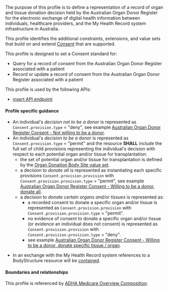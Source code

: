 The purpose of this profile is to define a representation of a record of organ and tissue donation decision held by the Australian Organ Donor Register for the electronic exchange of digital health information between individuals, healthcare providers, and the My Health Record system infrastructure in Australia.

This profile identifies the additional constraints, extensions, and value sets that build on and extend [Consent](http://hl7.org/fhir/R4/consent.html) that are supported. 

This profile is designed to set a Consent standard for:
* Query for a record of consent from the Australian Organ Donor Register associated with a patient
* Record or update a record of consent from the Australian Organ Donor Register associated with a patient

This profile is used by the following APIs:
* [insert API endpoint](StructureDefinition-TBD-1.html)


#### Profile specific guidance
* An individual's *decision not to be a donor* is represented as `Consent.provision.type` = "deny", see example [Australian Organ Donor Register Consent - Not willing to be a donor](Consent-aodr-01.html).
* An individual's *decision to be a donor* is represented as `Consent.provision.type` = "permit" and the resource **SHALL** include the full set of child provisions representing the individual's decision with respect to each potential organ and/or tissue for transplantation:
  - the set of potential organ and/or tissue for transplantation is defined by the [Organ Donation Body Site value set](https://healthterminologies.gov.au/fhir/ValueSet/organ-donation-body-site-1).
  - a decision to *donate all* is represented as instantiating each specific provisions `Consent.provision.provision` with `Consent.provision.provision.type` = "permit", see example [Australian Organ Donor Register Consent - Willing to be a donor, donate all](Consent-aodr-02.html).
  - a decision to *donate certain organs and/or tissues* is represented as:
     - a recorded consent to donate a specific organ and/or tissue is represented as `Consent.provision.provision` with `Consent.provision.provision.type` = "permit".
     - no evidence of consent to donate a specific organ and/or tissue (or evidence an individual does not consent) is represented as `Consent.provision.provision` with `Consent.provision.provision.type` = "deny".
     - see example [Australian Organ Donor Register Consent - Willing to be a donor, donate specific tissue / organ](Consent-aodr-03.html).
- In an exchange with the My Health Record system references to a BodyStructure resource will be [contained](http://hl7.org/fhir/R4/references.html#contained).


#### Boundaries and relationships
This profile is referenced by 
[ADHA Medicare Overview Composition](StructureDefinition-dh-composition-mov-1.html).


